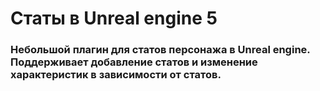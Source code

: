 # Статы в Unreal engine 5
### Небольшой плагин для статов персонажа в Unreal engine. Поддерживает добавление статов и изменение характеристик в зависимости от статов.
